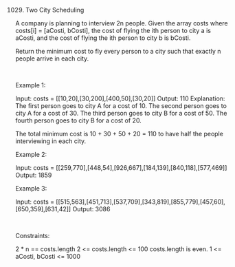 1029. Two City Scheduling

A company is planning to interview 2n people. Given the array costs where costs[i] = [aCosti, bCosti], the cost of flying the ith person to city a is aCosti, and the cost of flying the ith person to city b is bCosti.

Return the minimum cost to fly every person to a city such that exactly n people arrive in each city.

 

Example 1:

Input: costs = [[10,20],[30,200],[400,50],[30,20]]
Output: 110
Explanation: 
The first person goes to city A for a cost of 10.
The second person goes to city A for a cost of 30.
The third person goes to city B for a cost of 50.
The fourth person goes to city B for a cost of 20.

The total minimum cost is 10 + 30 + 50 + 20 = 110 to have half the people interviewing in each city.


Example 2:

Input: costs = [[259,770],[448,54],[926,667],[184,139],[840,118],[577,469]]
Output: 1859


Example 3:

Input: costs = [[515,563],[451,713],[537,709],[343,819],[855,779],[457,60],[650,359],[631,42]]
Output: 3086


 

Constraints:

2 * n == costs.length
2 <= costs.length <= 100
costs.length is even.
1 <= aCosti, bCosti <= 1000